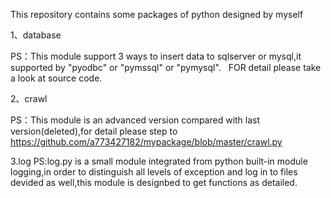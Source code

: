 This repository contains some packages of python designed by myself

1、database

PS：This module support 3 ways to insert data to sqlserver or mysql,it supported by "pyodbc" or "pymssql" or "pymysql".
    FOR detail please take a look at source code.
    
2、crawl

PS：This module is an advanced version compared with last version(deleted),for detail please step to 
https://github.com/a773427182/mypackage/blob/master/crawl.py


3.log
PS:log.py is a small module integrated from python built-in module logging,in order to distinguish all levels of exception
and log in to files devided as well,this module is designbed to get functions as detailed.
